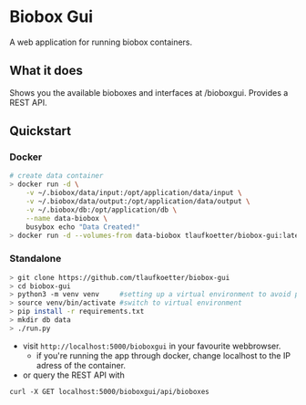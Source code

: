 # Biobox Gui

A web application for running biobox containers.

## What it does

Shows you the available bioboxes and interfaces at /bioboxgui. Provides a REST API.

## Quickstart

### Docker
```bash
# create data container
> docker run -d \
    -v ~/.biobox/data/input:/opt/application/data/input \
    -v ~/.biobox/data/output:/opt/application/data/output \
    -v ~/.biobox/db:/opt/application/db \
    --name data-biobox \
    busybox echo "Data Created!"
> docker run -d --volumes-from data-biobox tlaufkoetter/biobox-gui:latest
```
### Standalone
```bash
> git clone https://github.com/tlaufkoetter/biobox-gui
> cd biobox-gui
> python3 -m venv venv     #setting up a virtual environment to avoid possible conflicts.
> source venv/bin/activate #switch to virtual environment
> pip install -r requirements.txt
> mkdir db data
> ./run.py
```
* visit ``http://localhost:5000/bioboxgui`` in your favourite webbrowser.
    * if you're running the app through docker, change localhost to the IP adress of the container.
* or query the REST API with

```
curl -X GET localhost:5000/bioboxgui/api/bioboxes
```
